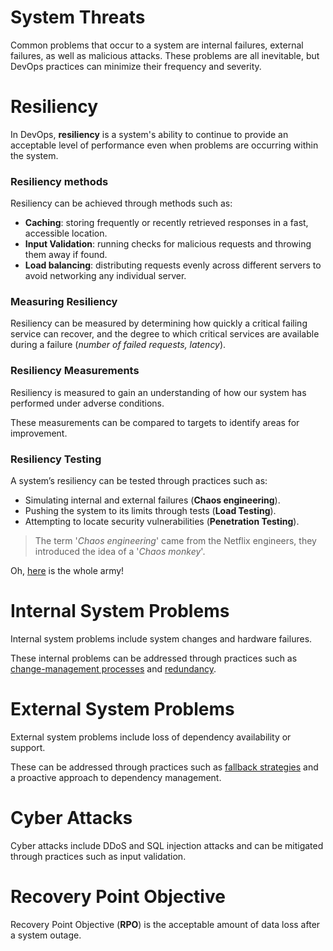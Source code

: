 # System Threats

Common problems that occur to a system are internal failures, external failures, as well as malicious attacks. These problems are all inevitable, but DevOps practices can minimize their frequency and severity.

# Resiliency

In DevOps, **resiliency** is a system's ability to continue to provide an acceptable level of performance even when problems are occurring within the system.

### Resiliency methods

Resiliency can be achieved through methods such as:

- **Caching**: storing frequently or recently retrieved responses in a fast, accessible location.
- **Input Validation**: running checks for malicious requests and throwing them away if found.
- **Load balancing**: distributing requests evenly across different servers to avoid networking any individual server.

### Measuring Resiliency

Resiliency can be measured by determining how quickly a critical failing service can recover, and the degree to which critical services are available during a failure (*number of failed requests, latency*).

### Resiliency Measurements

Resiliency is measured to gain an understanding of how our system has performed under adverse conditions.

These measurements can be compared to targets to identify areas for improvement.

### Resiliency Testing

A system’s resiliency can be tested through practices such as:

- Simulating internal and external failures (**Chaos engineering**).
- Pushing the system to its limits through tests (**Load Testing**).
- Attempting to locate security vulnerabilities (**Penetration Testing**).

> The term '*Chaos engineering*' came from the Netflix engineers, they introduced the idea of a '*Chaos monkey*'.

Oh, [here](https://github.com/Netflix/SimianArmy/wiki/The-Chaos-Monkey-Army) is the whole army!

# Internal System Problems

Internal system problems include system changes and hardware failures.

These internal problems can be addressed through practices such as <ins>change-management processes</ins> and <ins>redundancy</ins>.

# External System Problems

External system problems include loss of dependency availability or support.

These can be addressed through practices such as <ins>fallback strategies</ins> and a proactive approach to dependency management.

# Cyber Attacks

Cyber attacks include DDoS and SQL injection attacks and can be mitigated through practices such as input validation.

# Recovery Point Objective

Recovery Point Objective (**RPO**) is the acceptable amount of data loss after a system outage.
